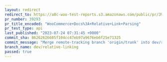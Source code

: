 ```yaml
---
layout: redirect
redirect_to: https://a8c-woo-test-reports.s3.amazonaws.com/public/pr/39293/api/index.html
pr_number: 39293
pr_title_encoded: "WooCommerce+Docs%3A+Relative+Link+Parsing"
pr_test_type: api
last_published: "2023-07-24 07:31:45 +0000"
commit_sha: 86262626605f104cc47eb97a9676eb6f25e71325
commit_message: "Merge remote-tracking branch 'origin/trunk' into dev/relative-linking"
branch_name: dev/relative-linking
passed: true
---
```

